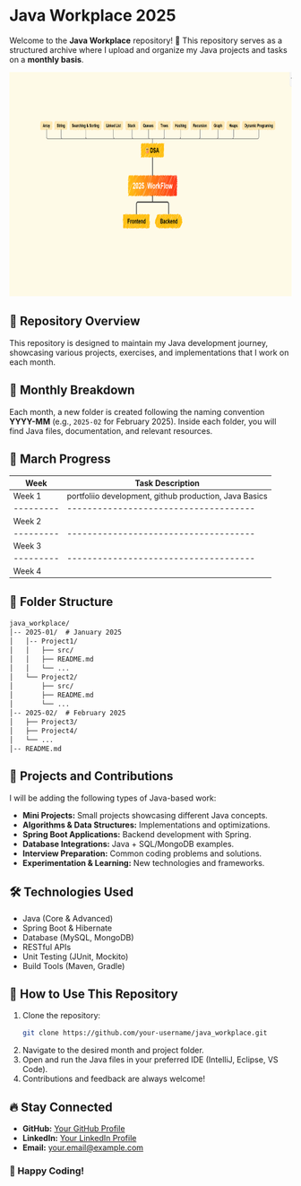 # Java Workplace 2025
 
Welcome to the **Java Workplace** repository! 🚀 This repository serves as a structured archive where I upload and organize my Java projects and tasks on a **monthly basis**. 

<img src="https://github.com/03Adi/Java_Workplace_2025/blob/main/Screenshot%202025-03-21%20012446.png" alt="Coding" height="400" width="1000">
   
## 📌 Repository Overview 
This repository is designed to maintain my Java development journey, showcasing various projects, exercises, and implementations that I work on each month.
 
## 📅 Monthly Breakdown
Each month, a new folder is created following the naming convention **YYYY-MM** (e.g., `2025-02` for February 2025). Inside each folder, you will find Java files, documentation, and relevant resources.
      
## 📆 March Progress   
| Week  | Task Description                    |  
|---------|-------------------------------------|  
| Week 1  | portfoliio development, github production, Java Basics|  
|---------|-------------------------------------|
| Week 2  |                   |  
|---------|-------------------------------------| 
| Week 3  |                    | 
|---------|-------------------------------------|
| Week 4  |                   | 

## 📂 Folder Structure
```
java_workplace/
│-- 2025-01/  # January 2025
│   │-- Project1/
│   │   ├── src/
│   │   ├── README.md
│   │   └── ...
│   └── Project2/
│       ├── src/
│       ├── README.md
│       └── ...
│-- 2025-02/  # February 2025
│   ├── Project3/
│   ├── Project4/
│   └── ...
│-- README.md
```

## 🚀 Projects and Contributions
I will be adding the following types of Java-based work:
- **Mini Projects:** Small projects showcasing different Java concepts.
- **Algorithms & Data Structures:** Implementations and optimizations.
- **Spring Boot Applications:** Backend development with Spring.
- **Database Integrations:** Java + SQL/MongoDB examples.
- **Interview Preparation:** Common coding problems and solutions.
- **Experimentation & Learning:** New technologies and frameworks.

## 🛠️ Technologies Used
- Java (Core & Advanced)
- Spring Boot & Hibernate
- Database (MySQL, MongoDB)
- RESTful APIs
- Unit Testing (JUnit, Mockito)
- Build Tools (Maven, Gradle)

## 📜 How to Use This Repository
1. Clone the repository:
   ```bash
   git clone https://github.com/your-username/java_workplace.git
   ```
2. Navigate to the desired month and project folder.
3. Open and run the Java files in your preferred IDE (IntelliJ, Eclipse, VS Code).
4. Contributions and feedback are always welcome!

## 🔥 Stay Connected
- **GitHub:** [Your GitHub Profile](https://github.com/03Adi)
- **LinkedIn:** [Your LinkedIn Profile](#)
- **Email:** your.email@example.com

### 🚀 Happy Coding!
